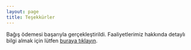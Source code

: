 ```yaml
---
layout: page
title: Teşekkürler
---
```


Bağış ödemesi başarıyla gerçekleştirildi. Faaliyetlerimiz hakkında detaylı bilgi almak için lütfen [buraya tıklayın](/).

<br /><br /><br /><br /><br /><br /><br />
